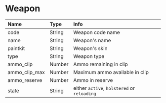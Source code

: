 # Weapon

| Name | Type | Info |
| :--- | :--- | :--- |
| code | String | Weapon code name |
| name | String | Weapon's name |
| paintkit | String | Weapon's skin |
| type | String | Weapon type |
| ammo\_clip | Number | Ammo remaining in clip |
| ammo\_clip\_max | Number | Maximum ammo available in clip |
| ammo\_reserve | Number | Ammo in reserve |
| state | String | either `active`, `holstered` or `reloading` |

